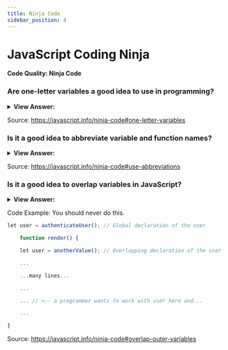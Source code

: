 ```yaml
---
title: Ninja Code
sidebar_position: 4
---
```


# JavaScript Coding Ninja

**Code Quality: Ninja Code**

<head>
  <title>Coding Ninja - JavaScript Interview Questions & Answers</title>
  <meta charSet="utf-8" />
</head>

### Are one-letter variables a good idea to use in programming?

<details>
  <summary><strong>View Answer:</strong></summary>
  <div>
  <div><strong>Interview Response:</strong> No, they can cause confusion, in a team environment, and make it harder to debug your code.
</div>
  </div>
</details>

Source: <https://javascript.info/ninja-code#one-letter-variables>

### Is it a good idea to abbreviate variable and function names?

<details>
  <summary><strong>View Answer:</strong></summary>
  <div>
  <div><strong>Interview Response:</strong> No, they can cause confusion, in a team environment, and make it harder to debug your code.
</div>
  </div>
</details>

Source: <https://javascript.info/ninja-code#use-abbreviations>

### Is it a good idea to overlap variables in JavaScript?

<details>
  <summary><strong>View Answer:</strong></summary>
  <div>
  <div><strong>Interview Response:</strong> No, they can cause confusion, in a team environment, and make it harder to debug your code. Overlapping is not a good idea because it can cause errors further into the layers of your code.
</div>
  </div>
</details>

Code Example: You should never do this.

```js
let user = authenticateUser(); // Global declaration of the user

    function render() {

    let user = anotherValue(); // Overlapping declaration of the user

    ...

    ...many lines...

    ...

    ... // <-- a programmer wants to work with user here and...

    ...

}
```

Source: <https://javascript.info/ninja-code#overlap-outer-variables>
